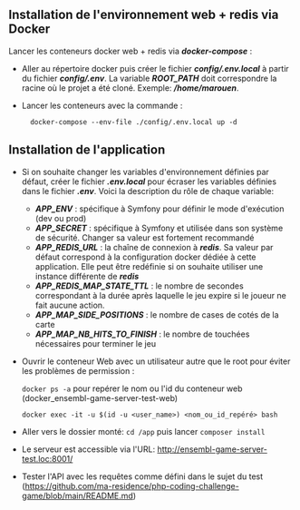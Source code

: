 Installation de l'environnement web + redis via Docker
------------------------------------------------------
Lancer les conteneurs docker web + redis via ***docker-compose*** :

* Aller au répertoire docker puis créer le fichier ***config/.env.local*** à partir du fichier ***config/.env***. La variable ***ROOT_PATH*** doit correspondre la racine où le projet a été cloné. Exemple: ***/home/marouen***.
* Lancer les conteneurs avec la commande : 

        docker-compose --env-file ./config/.env.local up -d  



Installation de l'application
-----------------------------
* Si on souhaite changer les variables d'environnement définies par défaut, créer le fichier ***.env.local*** pour écraser les variables définies dans le fichier ***.env***. Voici la description du rôle de chaque variable:
  * ***APP_ENV*** : spécifique à Symfony pour définir le mode d'exécution (dev ou prod)
  * ***APP_SECRET*** : spécifique à Symfony et utilisée dans son système de sécurité. Changer sa valeur est fortement recommandé
  * ***APP_REDIS_URL*** : la chaîne de connexion à ***redis***. Sa valeur par défaut correspond à la configuration docker dédiée à cette application. Elle peut être redéfinie si on souhaite utiliser une instance différente de ***redis***
  * ***APP_REDIS_MAP_STATE_TTL*** : le nombre de secondes correspondant à la durée après laquelle le jeu expire si le joueur ne fait aucune action.
  * ***APP_MAP_SIDE_POSITIONS*** : le nombre de cases de cotés de la carte
  * ***APP_MAP_NB_HITS_TO_FINISH*** : le nombre de touchées nécessaires pour terminer le jeu


* Ouvrir le conteneur Web avec un utilisateur autre que le root pour éviter les problèmes de permission :

    `docker ps -a` pour repérer le nom ou l'id du conteneur web (docker_ensembl-game-server-test-web)
 
    `docker exec -it -u $(id -u <user_name>) <nom_ou_id_repéré> bash`


* Aller vers le dossier monté: `cd /app` puis lancer `composer install`


* Le serveur est accessible via l'URL: http://ensembl-game-server-test.loc:8001/


* Tester l'API avec les requêtes comme défini dans le sujet du test (https://github.com/ma-residence/php-coding-challenge-game/blob/main/README.md)
